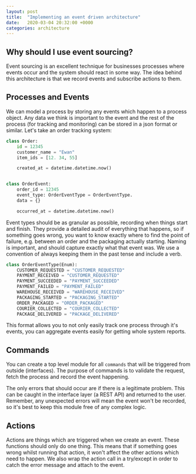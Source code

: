 ```yaml
---
layout: post
title:  "Implementing an event driven architecture"
date:   2020-03-04 20:32:00 +0000
categories: architecture
---
```


## Why should I use event sourcing?

Event sourcing is an excellent technique for businesses processes where events occur and the system should react in some way. The idea behind this architecture is that we record events and subscribe actions to them.


## Processes and Events


We can model a process by storing any events which happen to a process object. Any data we think is important to the event and the rest of the process (for tracking and monitoring) can be stored in a json format or similar. Let's take an order tracking system:

```python
class Order:
    id = 12345
    customer_name = "Ewan"
    item_ids = [12. 34, 55]

    created_at = datetime.datetime.now()


class OrderEvent:
    order_id = 12345
    event_type: OrderEventType = OrderEventType.
    data = {}

    occurred_at = datetime.datetime.now()

```

Event types should be as granular as possible, recording when things start and finish. They provide a detailed audit of everything that happens, so if something goes wrong, you want to know exactly where to find the point of failure, e.g. between an order and the packaging actually starting. Naming is important, and should capture exactly what that event was. We use a convention of always keeping them in the past tense and include a verb.

```python
class OrderEventType(Enum):
    CUSTOMER_REQUESTED = "CUSTOMER_REQUESTED"
    PAYMENT_RECEIVED = "CUSTOMER_REQUESTED"
    PAYMENT_SUCCEEDED = "PAYMENT_SUCCEEDED"
    PAYMENT_FAILED = "PAYMENT_FAILED"
    WAREHOUSE_RECEIVED = "WAREHOUSE_RECEIVED"
    PACKAGING_STARTED = "PACKAGING_STARTED"
    ORDER_PACKAGED = "ORDER_PACKAGED"
    COURIER_COLLECTED = "COURIER_COLLECTED"
    PACKAGE_DELIVERED = "PACKAGE_DELIVERED"
```

This format allows you to not only easily track one process through it's events, you can aggregate events easily for getting whole system reports.


## Commands


You can create a top level module for all `commands` that will be triggered from outside (interfaces). The purpose of commands is to validate the request, fetch the process and record the event happening.

The only errors that should occur are if there is a legitimate problem. This can be caught in the interface layer (a REST API) and returned to the user. Remember, any unexpected errors will mean the event won't be recorded, so it's best to keep this module free of any complex logic.


## Actions

Actions are things which are triggered when we create an event. These functions should only do one thing. This means that if something goes wrong whilst running that action, it won't affect the other actions which need to happen. We also wrap the action call in a try/except in order to catch the error message and attach to the event.
